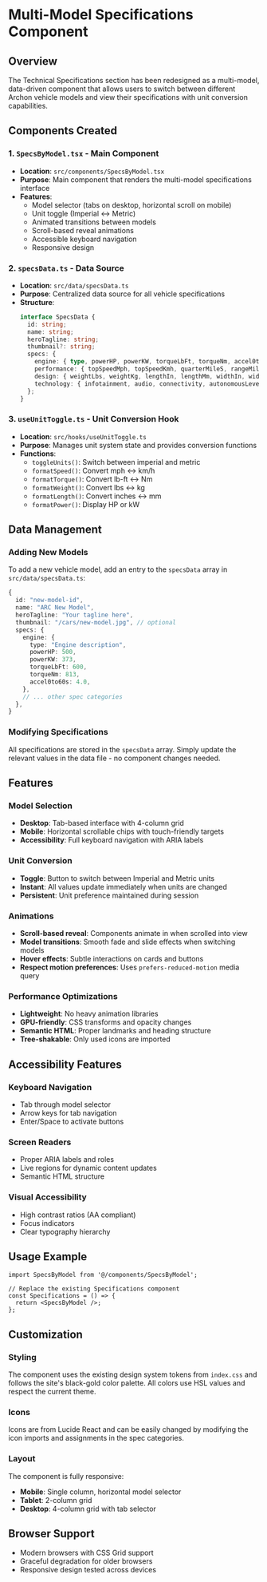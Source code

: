 # Multi-Model Specifications Component

## Overview
The Technical Specifications section has been redesigned as a multi-model, data-driven component that allows users to switch between different Archon vehicle models and view their specifications with unit conversion capabilities.

## Components Created

### 1. `SpecsByModel.tsx` - Main Component
- **Location**: `src/components/SpecsByModel.tsx`
- **Purpose**: Main component that renders the multi-model specifications interface
- **Features**:
  - Model selector (tabs on desktop, horizontal scroll on mobile)
  - Unit toggle (Imperial ↔ Metric)
  - Animated transitions between models
  - Scroll-based reveal animations
  - Accessible keyboard navigation
  - Responsive design

### 2. `specsData.ts` - Data Source
- **Location**: `src/data/specsData.ts`
- **Purpose**: Centralized data source for all vehicle specifications
- **Structure**:
  ```typescript
  interface SpecsData {
    id: string;
    name: string;
    heroTagline: string;
    thumbnail?: string;
    specs: {
      engine: { type, powerHP, powerKW, torqueLbFt, torqueNm, accel0to60s };
      performance: { topSpeedMph, topSpeedKmh, quarterMileS, rangeMiles, charging10to80Min };
      design: { weightLbs, weightKg, lengthIn, lengthMm, widthIn, widthMm, heightIn, heightMm };
      technology: { infotainment, audio, connectivity, autonomousLevel };
    };
  }
  ```

### 3. `useUnitToggle.ts` - Unit Conversion Hook
- **Location**: `src/hooks/useUnitToggle.ts`
- **Purpose**: Manages unit system state and provides conversion functions
- **Functions**:
  - `toggleUnits()`: Switch between imperial and metric
  - `formatSpeed()`: Convert mph ↔ km/h
  - `formatTorque()`: Convert lb-ft ↔ Nm
  - `formatWeight()`: Convert lbs ↔ kg
  - `formatLength()`: Convert inches ↔ mm
  - `formatPower()`: Display HP or kW

## Data Management

### Adding New Models
To add a new vehicle model, add an entry to the `specsData` array in `src/data/specsData.ts`:

```typescript
{
  id: "new-model-id",
  name: "ARC New Model",
  heroTagline: "Your tagline here",
  thumbnail: "/cars/new-model.jpg", // optional
  specs: {
    engine: {
      type: "Engine description",
      powerHP: 500,
      powerKW: 373,
      torqueLbFt: 600,
      torqueNm: 813,
      accel0to60s: 4.0,
    },
    // ... other spec categories
  },
}
```

### Modifying Specifications
All specifications are stored in the `specsData` array. Simply update the relevant values in the data file - no component changes needed.

## Features

### Model Selection
- **Desktop**: Tab-based interface with 4-column grid
- **Mobile**: Horizontal scrollable chips with touch-friendly targets
- **Accessibility**: Full keyboard navigation with ARIA labels

### Unit Conversion
- **Toggle**: Button to switch between Imperial and Metric units
- **Instant**: All values update immediately when units are changed
- **Persistent**: Unit preference maintained during session

### Animations
- **Scroll-based reveal**: Components animate in when scrolled into view
- **Model transitions**: Smooth fade and slide effects when switching models
- **Hover effects**: Subtle interactions on cards and buttons
- **Respect motion preferences**: Uses `prefers-reduced-motion` media query

### Performance Optimizations
- **Lightweight**: No heavy animation libraries
- **GPU-friendly**: CSS transforms and opacity changes
- **Semantic HTML**: Proper landmarks and heading structure
- **Tree-shakable**: Only used icons are imported

## Accessibility Features

### Keyboard Navigation
- Tab through model selector
- Arrow keys for tab navigation
- Enter/Space to activate buttons

### Screen Readers
- Proper ARIA labels and roles
- Live regions for dynamic content updates
- Semantic HTML structure

### Visual Accessibility
- High contrast ratios (AA compliant)
- Focus indicators
- Clear typography hierarchy

## Usage Example

```tsx
import SpecsByModel from '@/components/SpecsByModel';

// Replace the existing Specifications component
const Specifications = () => {
  return <SpecsByModel />;
};
```

## Customization

### Styling
The component uses the existing design system tokens from `index.css` and follows the site's black-gold color palette. All colors use HSL values and respect the current theme.

### Icons
Icons are from Lucide React and can be easily changed by modifying the icon imports and assignments in the spec categories.

### Layout
The component is fully responsive:
- **Mobile**: Single column, horizontal model selector
- **Tablet**: 2-column grid
- **Desktop**: 4-column grid with tab selector

## Browser Support
- Modern browsers with CSS Grid support
- Graceful degradation for older browsers
- Responsive design tested across devices
